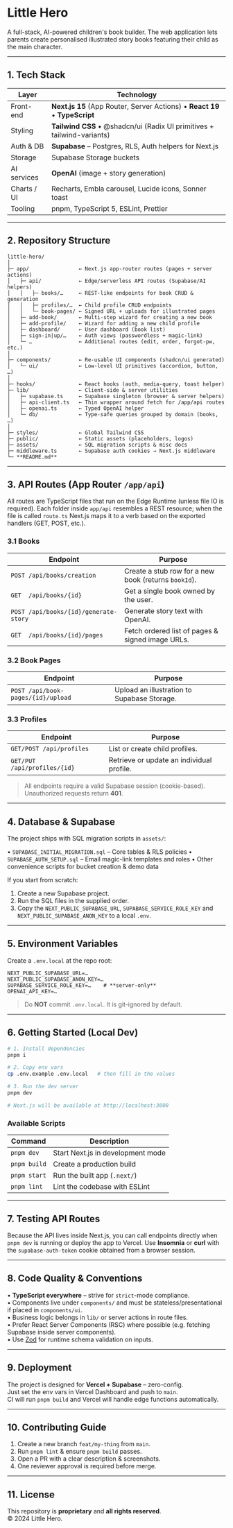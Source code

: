 # Little Hero

A full-stack, AI-powered children's book builder. The web application lets parents create personalised illustrated story books featuring their child as the main character.

---

## 1. Tech Stack

| Layer       | Technology                                                                  |
| ----------- | --------------------------------------------------------------------------- |
| Front-end   | **Next.js 15** (App Router, Server Actions) • **React 19** • **TypeScript** |
| Styling     | **Tailwind CSS** • @shadcn/ui (Radix UI primitives + tailwind-variants)     |
| Auth & DB   | **Supabase** – Postgres, RLS, Auth helpers for Next.js                      |
| Storage     | Supabase Storage buckets                                                    |
| AI services | **OpenAI** (image + story generation)                                       |
| Charts / UI | Recharts, Embla carousel, Lucide icons, Sonner toast                        |
| Tooling     | pnpm, TypeScript 5, ESLint, Prettier                                        |

---

## 2. Repository Structure

```
little-hero/
│
├─ app/                ← Next.js app-router routes (pages + server actions)
│   ├─ api/            ← Edge/serverless API routes (Supabase/AI helpers)
│   │   ├─ books/…     ← REST-like endpoints for book CRUD & generation
│   │   ├─ profiles/…  ← Child profile CRUD endpoints
│   │   └─ book-pages/ ← Signed URL + uploads for illustrated pages
│   ├─ add-book/       ← Multi-step wizard for creating a new book
│   ├─ add-profile/    ← Wizard for adding a new child profile
│   ├─ dashboard/      ← User dashboard (book list)
│   ├─ sign-in|up/…    ← Auth views (passwordless + magic-link)
│   └─ …               ← Additional routes (edit, order, forgot-pw, etc.)
│
├─ components/         ← Re-usable UI components (shadcn/ui generated)
│   └─ ui/             ← Low-level UI primitives (accordion, button, …)
│
├─ hooks/              ← React hooks (auth, media-query, toast helper)
├─ lib/                ← Client-side & server utilities
│   ├─ supabase.ts     ← Supabase singleton (browser & server helpers)
│   ├─ api-client.ts   ← Thin wrapper around fetch for /app/api routes
│   ├─ openai.ts       ← Typed OpenAI helper
│   └─ db/             ← Type-safe queries grouped by domain (books, …)
│
├─ styles/             ← Global Tailwind CSS
├─ public/             ← Static assets (placeholders, logos)
├─ assets/             ← SQL migration scripts & misc docs
├─ middleware.ts       ← Supabase auth cookies → Next.js middleware
└─ **README.md**
```

---

## 3. API Routes (App Router `/app/api`)

All routes are TypeScript files that run on the Edge Runtime (unless file IO is required). Each folder inside `app/api` resembles a REST resource; when the file is called `route.ts` Next.js maps it to a verb based on the exported handlers (GET, POST, etc.).

### 3.1 Books

| Endpoint                              | Purpose                                              |
| ------------------------------------- | ---------------------------------------------------- |
| `POST /api/books/creation`            | Create a stub row for a new book (returns `bookId`). |
| `GET  /api/books/{id}`                | Get a single book owned by the user.                 |
| `POST /api/books/{id}/generate-story` | Generate story text with OpenAI.                     |
| `GET  /api/books/{id}/pages`          | Fetch ordered list of pages & signed image URLs.     |

### 3.2 Book Pages

| Endpoint                           | Purpose                                     |
| ---------------------------------- | ------------------------------------------- |
| `POST /api/book-pages/{id}/upload` | Upload an illustration to Supabase Storage. |

### 3.3 Profiles

| Endpoint                      | Purpose                                   |
| ----------------------------- | ----------------------------------------- |
| `GET/POST /api/profiles`      | List or create child profiles.            |
| `GET/PUT  /api/profiles/{id}` | Retrieve or update an individual profile. |

> All endpoints require a valid Supabase session (cookie-based). Unauthorized requests return **401**.

---

## 4. Database & Supabase

The project ships with SQL migration scripts in `assets/`:

• `SUPABASE_INITIAL_MIGRATION.sql` – Core tables & RLS policies
• `SUPABASE_AUTH_SETUP.sql` – Email magic-link templates and roles
• Other convenience scripts for bucket creation & demo data

If you start from scratch:

1. Create a new Supabase project.
2. Run the SQL files in the supplied order.
3. Copy the `NEXT_PUBLIC_SUPABASE_URL`, `SUPABASE_SERVICE_ROLE_KEY` and `NEXT_PUBLIC_SUPABASE_ANON_KEY` to a local `.env`.

---

## 5. Environment Variables

Create a `.env.local` at the repo root:

```
NEXT_PUBLIC_SUPABASE_URL=…
NEXT_PUBLIC_SUPABASE_ANON_KEY=…
SUPABASE_SERVICE_ROLE_KEY=…    # **server-only**
OPENAI_API_KEY=…
```

> Do **NOT** commit `.env.local`. It is git-ignored by default.

---

## 6. Getting Started (Local Dev)

```bash
# 1. Install dependencies
pnpm i

# 2. Copy env vars
cp .env.example .env.local   # then fill in the values

# 3. Run the dev server
pnpm dev

# Next.js will be available at http://localhost:3000
```

### Available Scripts

| Command      | Description                       |
| ------------ | --------------------------------- |
| `pnpm dev`   | Start Next.js in development mode |
| `pnpm build` | Create a production build         |
| `pnpm start` | Run the built app (`.next/`)      |
| `pnpm lint`  | Lint the codebase with ESLint     |

---

## 7. Testing API Routes

Because the API lives inside Next.js, you can call endpoints directly when `pnpm dev` is running or deploy the app to Vercel. Use **Insomnia** or **curl** with the `supabase-auth-token` cookie obtained from a browser session.

---

## 8. Code Quality & Conventions

• **TypeScript everywhere** – strive for `strict`-mode compliance.  
• Components live under `components/` and must be stateless/presentational if placed in `components/ui`.  
• Business logic belongs in `lib/` or server actions in route files.  
• Prefer React Server Components (RSC) where possible (e.g. fetching Supabase inside server components).  
• Use [Zod](https://github.com/colinhacks/zod) for runtime schema validation on inputs.

---

## 9. Deployment

The project is designed for **Vercel + Supabase** – zero-config.  
Just set the env vars in Vercel Dashboard and push to `main`.  
CI will run `pnpm build` and Vercel will handle edge functions automatically.

---

## 10. Contributing Guide

1. Create a new branch `feat/my-thing` from `main`.
2. Run `pnpm lint` & ensure `pnpm build` passes.
3. Open a PR with a clear description & screenshots.
4. One reviewer approval is required before merge.

---

## 11. License

This repository is **proprietary** and **all rights reserved**.  
© 2024 Little Hero.
